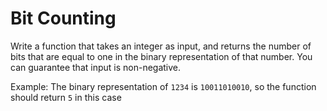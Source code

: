 # Bit Counting
Write a function that takes an integer as input, and returns the number of bits that are equal to one in the binary representation of that number. You can guarantee that input is non-negative.

Example: The binary representation of ```1234``` is ```10011010010```, so the function should return ```5``` in this case
